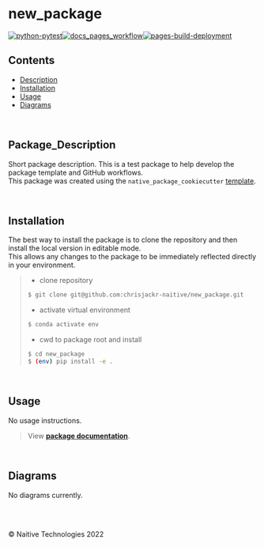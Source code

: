 # new_package

[![python-pytest](https://github.com/chrisjackr-naitive/new_package/actions/workflows/python-test.yml/badge.svg)](https://github.com/chrisjackr-naitive/new_package/actions/workflows/python-test.yml)[![docs_pages_workflow](https://github.com/chrisjackr-naitive/new_package/actions/workflows/doc_pages.yml/badge.svg)](https://github.com/chrisjackr-naitive/new_package/actions/workflows/doc_pages.yml)[![pages-build-deployment](https://github.com/chrisjackr-naitive/new_package/actions/workflows/pages/pages-build-deployment/badge.svg?branch=gh-pages)](https://github.com/chrisjackr-naitive/new_package/actions/workflows/pages/pages-build-deployment)

## Contents
- [Description](#description)
- [Installation](#installation)
- [Usage](#usage)
- [Diagrams](#diagrams)

<br>

## Package_Description
Short package description. This is a test package to help develop the package template and GitHub workflows.\
This package was created using the `native_package_cookiecutter` [template](https://github.com/chrisjackr-naitive/package_template).

<br>

## Installation
The best way to install the package is to clone the repository and then install the local version in editable mode.\
This allows any changes to the package to be immediately reflected directly in your environment.

> * clone repository
> ```bash
> $ git clone git@github.com:chrisjackr-naitive/new_package.git
> ```
> * activate virtual environment
> ```bash
> $ conda activate env
> ```
> * cwd to package root and install
> ```bash
> $ cd new_package
> $ (env) pip install -e .
> ```

<br>

## Usage
No usage instructions.
> View <a href=https://chrisjackr-naitive.github.io/new_package/index.html>**package documentation**</a>.

<br>

## Diagrams
No diagrams currently.

<br>
<br>

&copy; Naitive Technologies 2022
